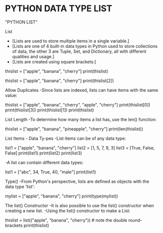 # PYTHON DATA TYPE LIST

"PYTHON LIST"

List
- [Lists are used to store multiple items in a single variable.]
- [Lists are one of 4 built-in data types in Python used to store collections of data, the other 3 are Tuple, Set, and Dictionary, all with different qualities and usage.]
- [Lists are created using square brackets:]

thislist = ["apple", "banana", "cherry"]
print(thislist)

thislist = ["apple", "banana", "cherry"]
print(thislist[2])

Allow Duplicates
-Since lists are indexed, lists can have items with the same value:

thislist = ["apple", "banana", "cherry", "apple", "cherry"]
print(thislist[0])
print(thislist[3])
print(thislist[1])
print(thislist)

List Length
-To determine how many items a list has, use the len() function:

thislist = ["apple", "banana", "pineapple", "cherry"]
print(len(thislist))

List Items - Data Ty-pes
-List items can be of any data type:

list1 = ["apple", "banana", "cherry"]
list2 = [1, 5, 7, 9, 3]
list3 = [True, False, False]
print(list1)
print(list2)
print(list3)

-A list can contain different data types:

list1 = ["abc", 34, True, 40, "male"]
print(list1)

Type()
-From Python's perspective, lists are defined as objects with the data type 'list':

mylist = ["apple", "banana", "cherry"]
print(type(mylist))

The list() Constructor
-It is also possible to use the list() constructor when creating a new list.
-Using the list() constructor to make a List:

thislist = list(("apple", "banana", "cherry")) # note the double round-brackets
print(thislist)














